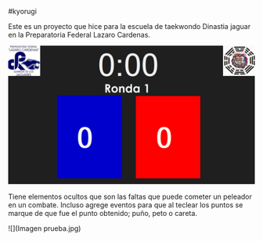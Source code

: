 #kyorugi

Este es un proyecto que hice para la escuela de taekwondo Dinastia jaguar en la Preparatoria Federal Lazaro Cardenas.

![](image.png)


Tiene elementos ocultos que son las faltas que puede cometer un peleador en un combate.
Incluso agrege eventos para que al teclear los puntos se marque de que fue el punto obtenido; puño, peto o careta.

![](Imagen prueba.jpg)
